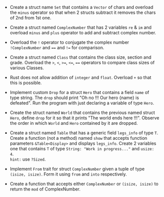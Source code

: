 * Create a struct name `Set` that contains a `Vector` of chars and overload the `minus`
  operator so that when 2 structs subtract it removes the chars of 2nd from 1st one.

* Create a struct named `ComplexNumber` that has 2 variables `re` & `im` and overload `minus`
  and `plus` operator to add and subtract complex number.

* Overload the `!` operator to conjugate the complex number `!ComplexNumber` and `==` and `!=` for comparison.

* Create a struct named `Class` that contains the class size, section and grade. Overload
  the `>`, `<`, `>=`, `<=`, `==` operators to compare class sizes of various Classes.

* Rust does not allow addition of `integer` and `float`. Overload `+` so that this is possible.

* Implement custom `Drop` for a struct `Hero` that contains a field `name` of type string.
  The `drop` should print "Oh no !!! Our hero {name} is defeated". Run the program with just
  declaring a variable of type `Hero`.

* Create the struct named `World` that contains the previous named struct `Hero`, define `drop`
  for it so that it prints "The world ends here !!!". Observe the order in which `World` and `Hero`
  contained by it are dropped.

* Create a struct named `Table` that has a generic field `legs_info` of type `T`. Create a function (not a method)
  named `show` that accepts function parameters `&Table<Display>` and displays `legs_info`. Create 2 variables one
  that contains `T` of type `String: "Work in progress..."` and `usize: 4`.\
  `hint:` use `?Sized`.

* Implement `From` trait for struct `ComplexNumber` given a tuple of type `(isize, isize)`. Form it using `from`
  and `into` respectively.

* Create a function that accepts either `ComplexNumber` or `(isize, isize)` to return the `mod` of ComplexNumber.
 
